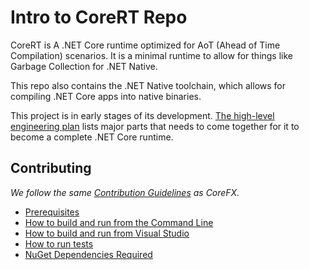 # Intro to CoreRT Repo

CoreRT is A .NET Core runtime optimized for AoT (Ahead of Time Compilation) scenarios.  It is a minimal runtime to allow for things like Garbage Collection for .NET Native.

This repo also contains the .NET Native toolchain, which allows for compiling .NET Core apps into native binaries.

This project is in early stages of its development.  [The high-level engineering plan](High-level-engineering-plan.md) lists major parts that needs to come together for it to become a complete .NET Core runtime.

## Contributing

*We follow the same [Contribution Guidelines](https://github.com/dotnet/corefx/blob/master/Documentation/project-docs/contributing.md) as CoreFX.*

- [Prerequisites](prerequisites-for-building.md)
- [How to build and run from the Command Line](how-to-build-and-run-ilcompiler-in-console-shell-prompt.md)
- [How to build and run from Visual Studio](how-to-build-and-run-ilcompiler-in-visual-studio-2015.md)
- [How to run tests](how-to-run-tests.md)
- [NuGet Dependencies Required](nuget-dependencies-for-the-toolchain.md)
